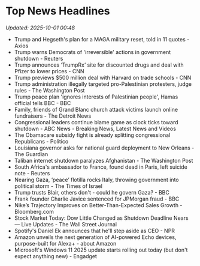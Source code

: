 # Top News Headlines

_Updated: 2025-10-01 00:48_

- Trump and Hegseth's plan for a MAGA military reset, told in 11 quotes - Axios
- Trump warns Democrats of 'irreversible' actions in government shutdown - Reuters
- Trump announces ‘TrumpRx’ site for discounted drugs and deal with Pfizer to lower prices - CNN
- Trump previews $500 million deal with Harvard on trade schools - CNN
- Trump administration illegally targeted pro-Palestinian protesters, judge rules - The Washington Post
- Trump peace plan 'ignores interests of Palestinian people', Hamas official tells BBC - BBC
- Family, friends of Grand Blanc church attack victims launch online fundraisers - The Detroit News
- Congressional leaders continue blame game as clock ticks toward shutdown - ABC News - Breaking News, Latest News and Videos
- The Obamacare subsidy fight is already splitting congressional Republicans - Politico
- Louisiana governor asks for national guard deployment to New Orleans - The Guardian
- Taliban internet shutdown paralyzes Afghanistan - The Washington Post
- South Africa's ambassador to France, found dead in Paris, left suicide note - Reuters
- Nearing Gaza, ‘peace’ flotilla rocks Italy, throwing government into political storm - The Times of Israel
- Trump trusts Blair, others don't - could he govern Gaza? - BBC
- Frank founder Charlie Javice sentenced for JPMorgan fraud - BBC
- Nike’s Trajectory Improves on Better-Than-Expected Sales Growth - Bloomberg.com
- Stock Market Today: Dow Little Changed as Shutdown Deadline Nears — Live Updates - The Wall Street Journal
- Spotify's Daniel Ek announces that he'll step aside as CEO - NPR
- Amazon unveils the next generation of AI-powered Echo devices, purpose-built for Alexa+ - about Amazon
- Microsoft's Windows 11 2025 update starts rolling out today (but don't expect anything new) - Engadget